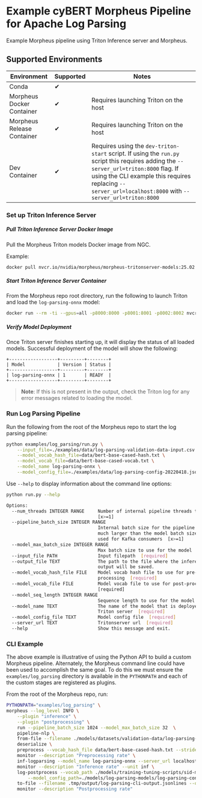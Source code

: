 <!--
# Copyright (c) 2021-2025, NVIDIA CORPORATION.
#
# Licensed under the Apache License, Version 2.0 (the "License");
# you may not use this file except in compliance with the License.
# You may obtain a copy of the License at
#
#     http://www.apache.org/licenses/LICENSE-2.0
#
# Unless required by applicable law or agreed to in writing, software
# distributed under the License is distributed on an "AS IS" BASIS,
# WITHOUT WARRANTIES OR CONDITIONS OF ANY KIND, either express or implied.
# See the License for the specific language governing permissions and
# limitations under the License.
-->

# Example cyBERT Morpheus Pipeline for Apache Log Parsing

Example Morpheus pipeline using Triton Inference server and Morpheus.

## Supported Environments
| Environment | Supported | Notes |
|-------------|-----------|-------|
| Conda | ✔ | |
| Morpheus Docker Container | ✔ | Requires launching Triton on the host |
| Morpheus Release Container | ✔ | Requires launching Triton on the host |
| Dev Container | ✔ | Requires using the `dev-triton-start` script. If using the `run.py` script this requires adding the `--server_url=triton:8000` flag. If using the CLI example this requires replacing `--server_url=localhost:8000` with `--server_url=triton:8000` |

### Set up Triton Inference Server

##### Pull Triton Inference Server Docker Image
Pull the Morpheus Triton models Docker image from NGC.

Example:

```bash
docker pull nvcr.io/nvidia/morpheus/morpheus-tritonserver-models:25.02
```

##### Start Triton Inference Server Container
From the Morpheus repo root directory, run the following to launch Triton and load the `log-parsing-onnx` model:

```bash
docker run --rm -ti --gpus=all -p8000:8000 -p8001:8001 -p8002:8002 nvcr.io/nvidia/morpheus/morpheus-tritonserver-models:25.02 tritonserver --model-repository=/models/triton-model-repo --exit-on-error=false --model-control-mode=explicit --load-model log-parsing-onnx
```

##### Verify Model Deployment
Once Triton server finishes starting up, it will display the status of all loaded models. Successful deployment of the model will show the following:

```
+------------------+---------+--------+
| Model            | Version | Status |
+------------------+---------+--------+
| log-parsing-onnx | 1       | READY  |
+------------------+---------+--------+
```

> **Note**: If this is not present in the output, check the Triton log for any error messages related to loading the model.

### Run Log Parsing Pipeline

Run the following from the root of the Morpheus repo to start the log parsing pipeline:

```bash
python examples/log_parsing/run.py \
    --input_file=./examples/data/log-parsing-validation-data-input.csv \
    --model_vocab_hash_file=data/bert-base-cased-hash.txt \
    --model_vocab_file=data/bert-base-cased-vocab.txt \
    --model_name log-parsing-onnx \
    --model_config_file=./examples/data/log-parsing-config-20220418.json
```

Use `--help` to display information about the command line options:

```bash
python run.py --help

Options:
  --num_threads INTEGER RANGE     Number of internal pipeline threads to use
                                  [x>=1]
  --pipeline_batch_size INTEGER RANGE
                                  Internal batch size for the pipeline. Can be
                                  much larger than the model batch size. Also
                                  used for Kafka consumers  [x>=1]
  --model_max_batch_size INTEGER RANGE
                                  Max batch size to use for the model  [x>=1]
  --input_file PATH               Input filepath  [required]
  --output_file TEXT              The path to the file where the inference
                                  output will be saved.
  --model_vocab_hash_file FILE    Model vocab hash file to use for pre-
                                  processing  [required]
  --model_vocab_file FILE         Model vocab file to use for post-processing
                                  [required]
  --model_seq_length INTEGER RANGE
                                  Sequence length to use for the model  [x>=1]
  --model_name TEXT               The name of the model that is deployed on
                                  Triton server  [required]
  --model_config_file TEXT        Model config file  [required]
  --server_url TEXT               Tritonserver url  [required]
  --help                          Show this message and exit.
```

### CLI Example
The above example is illustrative of using the Python API to build a custom Morpheus pipeline. Alternately, the Morpheus command line could have been used to accomplish the same goal. To do this we must ensure the `examples/log_parsing` directory is available in the `PYTHONPATH` and each of the custom stages are registered as plugins.

From the root of the Morpheus repo, run:
```bash
PYTHONPATH="examples/log_parsing" \
morpheus --log_level INFO \
	--plugin "inference" \
	--plugin "postprocessing" \
	run --pipeline_batch_size 1024 --model_max_batch_size 32  \
	pipeline-nlp \
	from-file --filename ./models/datasets/validation-data/log-parsing-validation-data-input.csv  \
	deserialize \
	preprocess --vocab_hash_file data/bert-base-cased-hash.txt --stride 64 --column=raw \
	monitor --description "Preprocessing rate" \
	inf-logparsing --model_name log-parsing-onnx --server_url localhost:8001 --force_convert_inputs=True \
	monitor --description "Inference rate" --unit inf \
	log-postprocess --vocab_path ./models/training-tuning-scripts/sid-models/resources/bert-base-cased-vocab.txt \
		--model_config_path=./models/log-parsing-models/log-parsing-config-20220418.json \
	to-file --filename .tmp/output/log-parsing-cli-output.jsonlines --overwrite  \
	monitor --description "Postprocessing rate"
```
